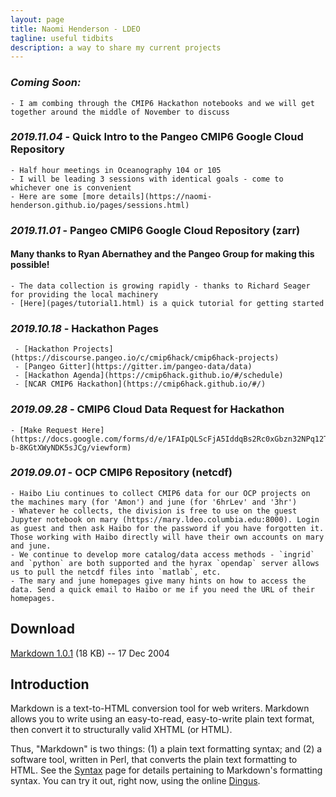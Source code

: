 ```yaml
---
layout: page
title: Naomi Henderson - LDEO
tagline: useful tidbits
description: a way to share my current projects
---
```


### *Coming Soon:* 
	- I am combing through the CMIP6 Hackathon notebooks and we will get together around the middle of November to discuss


### *2019.11.04* -  Quick Intro to the Pangeo CMIP6 Google Cloud Repository
	- Half hour meetings in Oceanography 104 or 105
	- I will be leading 3 sessions with identical goals - come to whichever one is convenient
	- Here are some [more details](https://naomi-henderson.github.io/pages/sessions.html)


### *2019.11.01* -  Pangeo CMIP6 Google Cloud Repository (zarr)

#### Many thanks to Ryan Abernathey and the Pangeo Group for making this possible! 
	- The data collection is growing rapidly - thanks to Richard Seager for providing the local machinery
	- [Here](pages/tutorial1.html) is a quick tutorial for getting started


### *2019.10.18* - Hackathon Pages
	 - [Hackathon Projects](https://discourse.pangeo.io/c/cmip6hack/cmip6hack-projects)
	 - [Pangeo Gitter](https://gitter.im/pangeo-data/data)
	 - [Hackathon Agenda](https://cmip6hack.github.io/#/schedule)
	 - [NCAR CMIP6 Hackathon](https://cmip6hack.github.io/#/)


### *2019.09.28* - CMIP6 Cloud Data Request for Hackathon
	- [Make Request Here](https://docs.google.com/forms/d/e/1FAIpQLScFjA5IddqBs2Rc0xGbzn32NPq12TKr-b-8KGtXWyNDK5sJCg/viewform)


### *2019.09.01* -  OCP CMIP6 Repository (netcdf)
	- Haibo Liu continues to collect CMIP6 data for our OCP projects on the machines mary (for 'Amon') and june (for '6hrLev' and '3hr')
	- Whatever he collects, the division is free to use on the guest Jupyter notebook on mary (https://mary.ldeo.columbia.edu:8000). Login as guest and then ask Haibo for the password if you have forgotten it. Those working with Haibo directly will have their own accounts on mary and june.
	- We continue to develop more catalog/data access methods - `ingrid` and `python` are both supported and the hyrax `opendap` server allows us to pull the netcdf files into `matlab`, etc.  
	- The mary and june homepages give many hints on how to access the data. Send a quick email to Haibo or me if you need the URL of their homepages.


Download
--------

[Markdown 1.0.1][dl] (18 KB) -- 17 Dec 2004

[dl]: http://daringfireball.net/projects/downloads/Markdown_1.0.1.zip


Introduction
------------

Markdown is a text-to-HTML conversion tool for web writers. Markdown
allows you to write using an easy-to-read, easy-to-write plain text
format, then convert it to structurally valid XHTML (or HTML).

Thus, "Markdown" is two things: (1) a plain text formatting syntax;
and (2) a software tool, written in Perl, that converts the plain text
formatting to HTML. See the [Syntax][] page for details pertaining to
Markdown's formatting syntax. You can try it out, right now, using the
online [Dingus][].

  [syntax]: /projects/markdown/syntax
  [dingus]: /projects/markdown/dingus

